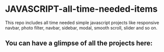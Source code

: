 # JAVASCRIPT-all-time-needed-items
This repo includes all time needed simple javascript projects like responsive navbar, photo filter, navbar, sidebar, modal, smooth scroll, slider and so on. 

## You can have a glimpse of all the projects here: 
